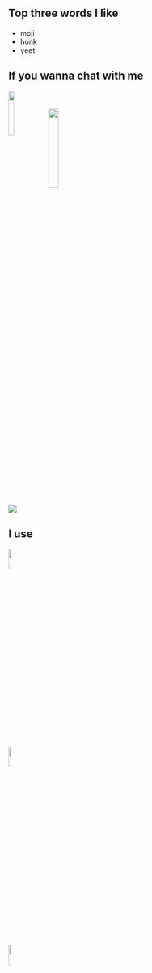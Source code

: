 <h2>Top three words I like</h2>
<div class="div1">
	<ul>
		<li>moji</li>
		<li>honk</li>
		<li>yeet</li>
	</ul>
</div>

<h2>If you wanna chat with me</h2>
<div class="div2">
	<img width="15%" height="15%" align="left" src="https://raw.githubusercontent.com/yumm-b612/moji.py/main/utils/assets/moji/moji_hd.png"/>
	<br><br>
	<img width="20%" height="20%" src="https://raw.githubusercontent.com/yumm-b612/moji.py/f888e44b6319f2a9519de7d4fdd04c9294595fad/branding%20logos/discord/Discord-Wordmark-Color.svg"/>
	<br>
	<img src="https://invidget.switchblade.xyz/NaXhwqWxV9"/>
</div>

<h2>I use</h2>
<img width="10%" height="10%" src="https://i.giphy.com/media/LMt9638dO8dftAjtco/200.webp" width="100" />
<br>
<img width="10%" height="10%" src="https://i.giphy.com/media/IdyAQJVN2kVPNUrojM/200.webp" width="100"/>
<br>
<img width="10%" height="10%" src="https://archlinux.org/static/logos/archlinux-logo-dark-90dpi.ebdee92a15b3.png"/>


<!--<img align="center" src="https://github-readme-stats.vercel.app/api/top-langs/?username=yumm-b612&theme=dark&layout=compact"/>-->
